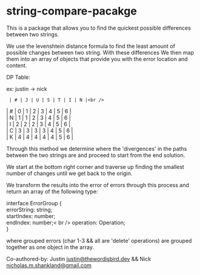 # string-compare-pacakge

This is a package that allows you to find the quickest possible differences between two strings.

We use the levenshtein distance formula to find the least amount of possible changes between two string. With these differences
We then map them into an array of objects that provide you with the error location and content.

DP Table:

ex:
justin -> nick

     | # | J | U | S | T | I | N |<br />
 | # | 0 | 1 | 2 | 3 | 4 | 5 | 6 |<br />
 | N | 1 | 1 | 2 | 3 | 4 | 5 | 6 |<br />
 | I | 2 | 2 | 2 | 3 | 4 | 5 | 6 |<br />
 | C | 3 | 3 | 3 | 3 | 4 | 5 | 6 |<br />
 | K | 4 | 4 | 4 | 4 | 4 | 5 | 6 |<br />

Through this method we determine where the 'divergences' in the paths between the two strings are 
and proceed to start from the end solution.

We start at the bottom right corner and traverse up finding the smallest number of changes until
we get back to the origin.

We transform the results into the error of errors through this process and return an array of the 
following type:

interface ErrorGroup {<br />
  errorString: string;<br />
  startIndex: number;<br />
  endIndex: number;< br />
  operation: Operation;<br />
}

where grouped errors (char 1-3 && all are 'delete' operations) are grouped together as one 
object in the array. 


Co-authored-by: Justin <justin@thewordisbird.dev> && Nick <nicholas.m.shankland@gmail.com>
